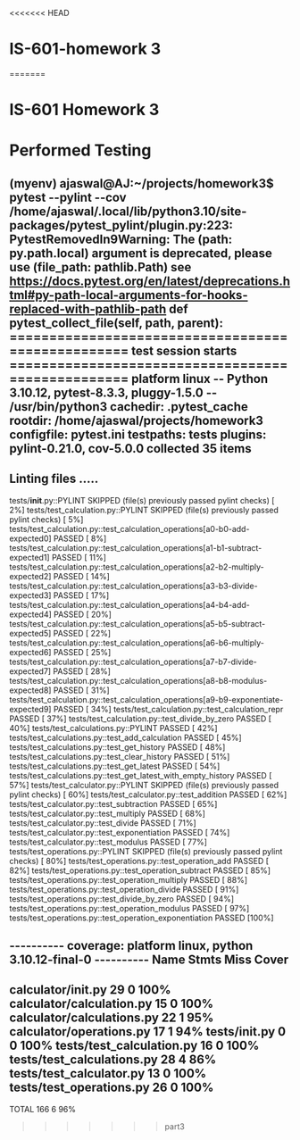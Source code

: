<<<<<<< HEAD
# IS-601-homework 3
=======
# IS-601 Homework 3

# Performed Testing

(myenv) ajaswal@AJ:~/projects/homework3$ pytest --pylint --cov
/home/ajaswal/.local/lib/python3.10/site-packages/pytest_pylint/plugin.py:223: PytestRemovedIn9Warning: The (path: py.path.local) argument is deprecated, please use (file_path: pathlib.Path)
see https://docs.pytest.org/en/latest/deprecations.html#py-path-local-arguments-for-hooks-replaced-with-pathlib-path
  def pytest_collect_file(self, path, parent):
================================================== test session starts ==================================================
platform linux -- Python 3.10.12, pytest-8.3.3, pluggy-1.5.0 -- /usr/bin/python3
cachedir: .pytest_cache
rootdir: /home/ajaswal/projects/homework3
configfile: pytest.ini
testpaths: tests
plugins: pylint-0.21.0, cov-5.0.0
collected 35 items                                                                                                      
--------------------------------------------------------------------------------
Linting files
.....
--------------------------------------------------------------------------------

tests/__init__.py::PYLINT SKIPPED (file(s) previously passed pylint checks)                                       [  2%]
tests/test_calculation.py::PYLINT SKIPPED (file(s) previously passed pylint checks)                               [  5%]
tests/test_calculation.py::test_calculation_operations[a0-b0-add-expected0] PASSED                                [  8%]
tests/test_calculation.py::test_calculation_operations[a1-b1-subtract-expected1] PASSED                           [ 11%]
tests/test_calculation.py::test_calculation_operations[a2-b2-multiply-expected2] PASSED                           [ 14%]
tests/test_calculation.py::test_calculation_operations[a3-b3-divide-expected3] PASSED                             [ 17%]
tests/test_calculation.py::test_calculation_operations[a4-b4-add-expected4] PASSED                                [ 20%]
tests/test_calculation.py::test_calculation_operations[a5-b5-subtract-expected5] PASSED                           [ 22%]
tests/test_calculation.py::test_calculation_operations[a6-b6-multiply-expected6] PASSED                           [ 25%]
tests/test_calculation.py::test_calculation_operations[a7-b7-divide-expected7] PASSED                             [ 28%]
tests/test_calculation.py::test_calculation_operations[a8-b8-modulus-expected8] PASSED                            [ 31%]
tests/test_calculation.py::test_calculation_operations[a9-b9-exponentiate-expected9] PASSED                       [ 34%]
tests/test_calculation.py::test_calculation_repr PASSED                                                           [ 37%]
tests/test_calculation.py::test_divide_by_zero PASSED                                                             [ 40%]
tests/test_calculations.py::PYLINT PASSED                                                                         [ 42%]
tests/test_calculations.py::test_add_calculation PASSED                                                           [ 45%]
tests/test_calculations.py::test_get_history PASSED                                                               [ 48%]
tests/test_calculations.py::test_clear_history PASSED                                                             [ 51%]
tests/test_calculations.py::test_get_latest PASSED                                                                [ 54%]
tests/test_calculations.py::test_get_latest_with_empty_history PASSED                                             [ 57%]
tests/test_calculator.py::PYLINT SKIPPED (file(s) previously passed pylint checks)                                [ 60%]
tests/test_calculator.py::test_addition PASSED                                                                    [ 62%]
tests/test_calculator.py::test_subtraction PASSED                                                                 [ 65%]
tests/test_calculator.py::test_multiply PASSED                                                                    [ 68%]
tests/test_calculator.py::test_divide PASSED                                                                      [ 71%]
tests/test_calculator.py::test_exponentiation PASSED                                                              [ 74%]
tests/test_calculator.py::test_modulus PASSED                                                                     [ 77%]
tests/test_operations.py::PYLINT SKIPPED (file(s) previously passed pylint checks)                                [ 80%]
tests/test_operations.py::test_operation_add PASSED                                                               [ 82%]
tests/test_operations.py::test_operation_subtract PASSED                                                          [ 85%]
tests/test_operations.py::test_operation_multiply PASSED                                                          [ 88%]
tests/test_operations.py::test_operation_divide PASSED                                                            [ 91%]
tests/test_operations.py::test_divide_by_zero PASSED                                                              [ 94%]
tests/test_operations.py::test_operation_modulus PASSED                                                           [ 97%]
tests/test_operations.py::test_operation_exponentiation PASSED                                                    [100%]

---------- coverage: platform linux, python 3.10.12-final-0 ----------
Name                         Stmts   Miss  Cover
------------------------------------------------
calculator/__init__.py          29      0   100%
calculator/calculation.py       15      0   100%
calculator/calculations.py      22      1    95%
calculator/operations.py        17      1    94%
tests/__init__.py                0      0   100%
tests/test_calculation.py       16      0   100%
tests/test_calculations.py      28      4    86%
tests/test_calculator.py        13      0   100%
tests/test_operations.py        26      0   100%
------------------------------------------------
TOTAL                          166      6    96%
>>>>>>> part3

